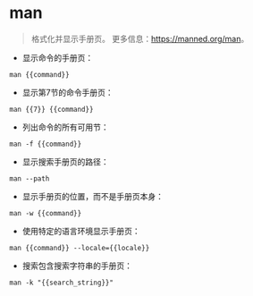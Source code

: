 # man

> 格式化并显示手册页。
> 更多信息：<https://manned.org/man>。

- 显示命令的手册页：

`man {{command}}`

- 显示第7节的命令手册页：

`man {{7}} {{command}}`

- 列出命令的所有可用节：

`man -f {{command}}`

- 显示搜索手册页的路径：

`man --path`

- 显示手册页的位置，而不是手册页本身：

`man -w {{command}}`

- 使用特定的语言环境显示手册页：

`man {{command}} --locale={{locale}}`

- 搜索包含搜索字符串的手册页：

`man -k "{{search_string}}"`